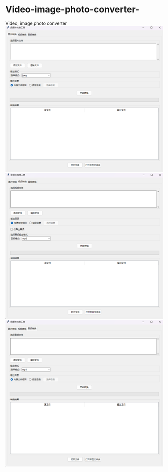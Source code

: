 # Video-image-photo-converter-
Video, image,photo converter 
<img src="img/1.png" alt="自定义大小示例" width="600">
<img src="img/2.png" alt="自定义大小示例" width="600">
<img src="img/3.png" alt="自定义大小示例" width="600">
